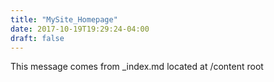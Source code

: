 ```yaml
---
title: "MySite_Homepage"
date: 2017-10-19T19:29:24-04:00
draft: false
---
```


This message comes from _index.md located at /content root